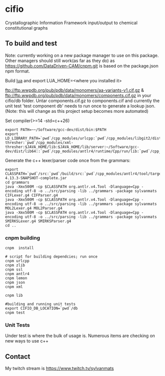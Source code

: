 # cifio
Crystallographic Information Framework input/output to chemical constitutional graphs



## To build and test

Note: currently working on a new package manager to use on this package.  Other managers should still 
work(as far as they do) as https://github.com/DataDriven-CAM/cnpm.git is based on the package.json npm format.


Build [lua](http://www.lua.org/) and export LUA_HOME=&lt;where you installed it>

ftp://ftp.wwpdb.org/pub/pdb/data/monomers/aa-variants-v1.cif.gz & ftp://ftp.wwpdb.org/pub/pdb/data/monomers/components.cif.gz in your cifio/db folder. Untar
components.cif.gz to components.cif and currently the unit test 'test component db' needs to run once 
to generate a lookup json.
(Note: this will change as this project setup becomes more automated)


Set compiler(>=14 -std=c++26)

```
export PATH=~~/Software/gcc-dev/dist/bin:$PATH
export LD_LIBRARY_PATH=`pwd`/cpp_modules/urlcpp:`pwd`/cpp_modules/libgit2/dist/lib:`pwd`:`pwd`/cpp_modules/json-thresher:`pwd`/cpp_modules/xml-thresher:$JAVA_HOME/lib:$JAVA_HOME/lib/server:~/Software/gcc-dev/dist/lib64::`pwd`/cpp_modules/antlr4/runtime/Cpp/run/lib:`pwd`/cpp_modules/urlcpp:`pwd`/cpp_modules/openssl/openssl/lib64:`pwd`/cpp_modules/zlib/dist/lib:$LD_LIBRARY_PATH
```

Generate the c++ lexer/parser code once from the grammars:

```
export CLASSPATH=`pwd`/src:`pwd`/build/src:`pwd`/cpp_modules/antlr4/tool/target/antlr4-4.13.3-SNAPSHOT-complete.jar
cd grammars
java -Xmx500M -cp $CLASSPATH org.antlr.v4.Tool -Dlanguage=Cpp -encoding utf-8 -o ../src/parsing -lib ../grammars -package sylvanmats CIFLexer.g4 CIFParser.g4
java -Xmx500M -cp $CLASSPATH org.antlr.v4.Tool -Dlanguage=Cpp -encoding utf-8 -o ../src/parsing -lib ../grammars -package sylvanmats MOL2Lexer.g4 MOL2Parser.g4
java -Xmx500M -cp $CLASSPATH org.antlr.v4.Tool -Dlanguage=Cpp -encoding utf-8 -o ../src/parsing -lib ../grammars -package sylvanmats SMIRKSLexer.g4 SMIRKSParser.g4
cd ..
```

### cnpm building

```
cnpm  install

# script for building dependcies; run once
cnpm urlcpp
cnpm zlib
cnpm ssl
cnpm antlr4
cnpm lemon
cnpm json
cnpm xml

cnpm lib

#building and running unit tests
export CIFIO_DB_LOCATION=`pwd`/db
cnpm test

```

### Unit Tests 

Under test is where the bulk of usage is. Numerous items are checking on new ways to use c++

## Contact

My twitch stream is https://www.twitch.tv/sylvanmats